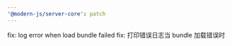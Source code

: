 ```yaml
---
'@modern-js/server-core': patch
---
```


fix: log error when load bundle failed
fix: 打印错误日志当 bundle 加载错误时
